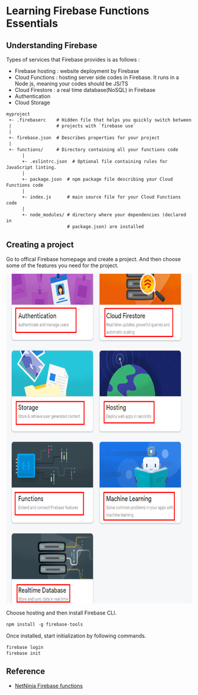 # Learning Firebase Functions Essentials
## Understanding Firebase
Types of services that Firebase provides is as follows : 

- Firebase hosting : website deployment by Firebase
- Cloud Functions : hosting server side codes in Firebase. It runs in a Node js, meaning your codes should be JS/TS
- Cloud Firestore :  a real time database(NoSQL) in Firebase
- Authentication
- Cloud Storage

```
myproject
 +- .firebaserc    # Hidden file that helps you quickly switch between
 |                 # projects with `firebase use`
 |
 +- firebase.json  # Describes properties for your project
 |
 +- functions/     # Directory containing all your functions code
      |
      +- .eslintrc.json  # Optional file containing rules for JavaScript linting.
      |
      +- package.json  # npm package file describing your Cloud Functions code
      |
      +- index.js      # main source file for your Cloud Functions code
      |
      +- node_modules/ # directory where your dependencies (declared in
                       # package.json) are installed
```

## Creating a project
Go to offical Firebase homepage and create a project. And then choose some of the features you need for the project. 

<img src="reference/firebase-build-features.png" width=680 height=890 alt="firebase features" />

Choose hosting and then install Firebase CLI. 

```javascript
npm install -g firebase-tools
```

Once installed, start initialization by following commands.
```
firebase login
firebase init
```

## Reference
- [NetNinja Firebase functions](https://youtube.com/playlist?list=PL4cUxeGkcC9i_aLkr62adUTJi53y7OjOf)